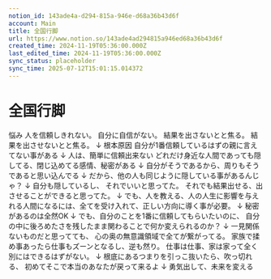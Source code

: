 ```yaml
---
notion_id: 143ade4a-d294-815a-946e-d68a36b43d6f
account: Main
title: 全国行脚
url: https://www.notion.so/143ade4ad294815a946ed68a36b43d6f
created_time: 2024-11-19T05:36:00.000Z
last_edited_time: 2024-11-19T05:36:00.000Z
sync_status: placeholder
sync_time: 2025-07-12T15:01:15.014372
---
```

# 全国行脚


悩み
人を信頼しきれない。
自分に自信がない。
結果を出さないとと焦る。
結果を出させないとと焦る。
↓
根本原因
自分が1番信頼しているはずの親に言えてない事がある
↓
人は、簡単に信頼出来ない
どれだけ身近な人間であっても隠してる、閉じ込めてる感情、秘密がある
↓
自分がそうであるから、周りもそうであると思い込んでる
↓
だから、他の人も同じように隠している事があるんじゃ？
↓
自分も隠しているし、
それでいいと思ってた。
それでも結果出せる、出させることができると思ってた。
↓
でも、人を教える、人の人生に影響を与えれる人間になるには、全てを受け入れて、正しい方向に導く事が必要。
↓
秘密があるのは全然OK
↓
でも、自分のことを1番に信頼してもらいたいのに、
自分の中に後ろめたさを残したまま関わることで何か変えられるのか？
↓
一見関係ないものだと思ってても、
心の奥の無意識領域で全てが繋がってる。
家族で揉め事あったら仕事もズーンとなるし、逆も然り。
仕事は仕事、家は家って全く別にはできるはずがない。
↓
根底にあるつまりを引っこ抜いたら、吹っ切れる、
初めてそこで本当のあなたが戻って来るよ
↓
勇気出して、未来を変える